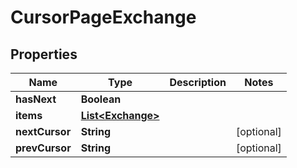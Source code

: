 

# CursorPageExchange


## Properties

Name | Type | Description | Notes
------------ | ------------- | ------------- | -------------
**hasNext** | **Boolean** |  | 
**items** | [**List&lt;Exchange&gt;**](Exchange.md) |  | 
**nextCursor** | **String** |  |  [optional]
**prevCursor** | **String** |  |  [optional]



